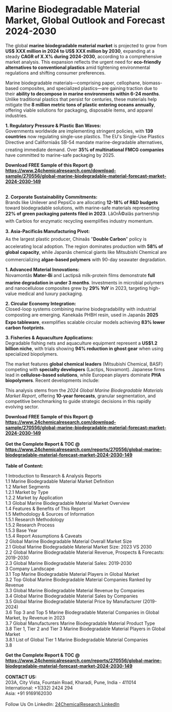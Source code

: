 <h1>Marine Biodegradable Material Market, Global Outlook and Forecast 2024-2030</h1><p>The global <strong>marine biodegradable material market</strong> is projected to grow from <strong>US$ XXX million in 2024 to US$ XXX million by 2030</strong>, expanding at a steady <strong>CAGR of X.X% during 2024-2030</strong>, according to a comprehensive market analysis. This expansion reflects the urgent need for <strong>eco-friendly alternatives to conventional plastics</strong> amid tightening environmental regulations and shifting consumer preferences.</p><p>Marine biodegradable materials—comprising paper, cellophane, biomass-based composites, and specialized plastics—are gaining traction due to their <strong>ability to decompose in marine environments within 6-24 months</strong>. Unlike traditional plastics that persist for centuries, these materials help mitigate the <strong>8 million metric tons of plastic entering oceans annually</strong>, offering viable solutions for packaging, disposable items, and apparel industries.</p><p><strong>1. Regulatory Pressure &amp; Plastic Ban Waves:</strong><br>
Governments worldwide are implementing stringent policies, with <strong>139 countries</strong> now regulating single-use plastics. The EU's Single-Use Plastics Directive and Californiaâs SB-54 mandate marine-degradable alternatives, creating immediate demand. Over <strong>35% of multinational FMCG companies</strong> have committed to marine-safe packaging by 2025.</p><div><b>Download FREE Sample of this Report @ 
            <a href="https://www.24chemicalresearch.com/download-sample/270556/global-marine-biodegradable-material-forecast-market-2024-2030-149">
            https://www.24chemicalresearch.com/download-sample/270556/global-marine-biodegradable-material-forecast-market-2024-2030-149</a></b></div><br><p><strong>2. Corporate Sustainability Commitments:</strong><br>
Brands like Unilever and PepsiCo are allocating <strong>12-18% of R&amp;D budgets</strong> toward biodegradable solutions, with marine-safe materials representing <strong>22% of green packaging patents filed in 2023</strong>. LâOrÃ©alâs partnership with Carbios for enzymatic recycling exemplifies industry momentum.</p><p><strong>3. Asia-Pacificâs Manufacturing Pivot:</strong><br>
As the largest plastic producer, Chinaâs "<strong>Double Carbon</strong>" policy is accelerating local adoption. The region dominates production with <strong>58% of global capacity</strong>, while Japanâs chemical giants like Mitsubishi Chemical are commercializing <strong>algae-based polymers</strong> with 90-day seawater degradation.</p><p><strong>1. Advanced Material Innovations:</strong><br>
Novamontâs <strong>Mater-Bi</strong> and Lactipsâ milk-protein films demonstrate <strong>full marine degradation in under 3 months</strong>. Investments in microbial polymers and nanocellulose composites grew by <strong>29% YoY</strong> in 2023, targeting high-value medical and luxury packaging.</p><p><strong>2. Circular Economy Integration:</strong><br>
Closed-loop systems combining marine biodegradability with industrial composting are emerging. Kanekaâs PHBH resin, used in Japanâs <strong>2025 Expo tableware</strong>, exemplifies scalable circular models achieving <strong>83% lower carbon footprints</strong>.</p><p><strong>3. Fisheries &amp; Aquaculture Applications:</strong><br>
Degradable fishing nets and aquaculture equipment represent a <strong>US$1.2 billion niche</strong>, with trials showing <strong>94% reduction in ghost gear</strong> when using specialized biopolymers.</p><p>The market features <strong>global chemical leaders</strong> (Mitsubishi Chemical, BASF) competing with <strong>specialty developers</strong> (Lactips, Novamont). Japanese firms lead in <strong>cellulose-based solutions</strong>, while European players dominate <strong>PHA biopolymers</strong>. Recent developments include:</p><p>This analysis stems from the <em>2024 Global Marine Biodegradable Materials Market Report</em>, offering <strong>10-year forecasts</strong>, granular segmentation, and competitive benchmarking to guide strategic decisions in this rapidly evolving sector.</p><div><b>Download FREE Sample of this Report @ 
            <a href="https://www.24chemicalresearch.com/download-sample/270556/global-marine-biodegradable-material-forecast-market-2024-2030-149">
            https://www.24chemicalresearch.com/download-sample/270556/global-marine-biodegradable-material-forecast-market-2024-2030-149</a></b></div><br><div><b>Get the Complete Report & TOC @ 
            <a href="https://www.24chemicalresearch.com/reports/270556/global-marine-biodegradable-material-forecast-market-2024-2030-149">
            https://www.24chemicalresearch.com/reports/270556/global-marine-biodegradable-material-forecast-market-2024-2030-149</a></b></div><br>
            <b>Table of Content:</b><p>1 Introduction to Research & Analysis Reports<br />
    1.1 Marine Biodegradable Material Market Definition<br />
    1.2 Market Segments<br />
        1.2.1 Market by Type<br />
        1.2.2 Market by Application<br />
    1.3 Global Marine Biodegradable Material Market Overview<br />
    1.4 Features & Benefits of This Report<br />
    1.5 Methodology & Sources of Information<br />
        1.5.1 Research Methodology<br />
        1.5.2 Research Process<br />
        1.5.3 Base Year<br />
        1.5.4 Report Assumptions & Caveats<br />
2 Global Marine Biodegradable Material Overall Market Size<br />
    2.1 Global Marine Biodegradable Material Market Size: 2023 VS 2030<br />
    2.2 Global Marine Biodegradable Material Revenue, Prospects & Forecasts: 2019-2030<br />
    2.3 Global Marine Biodegradable Material Sales: 2019-2030<br />
3 Company Landscape<br />
    3.1 Top Marine Biodegradable Material Players in Global Market<br />
    3.2 Top Global Marine Biodegradable Material Companies Ranked by Revenue<br />
    3.3 Global Marine Biodegradable Material Revenue by Companies<br />
    3.4 Global Marine Biodegradable Material Sales by Companies<br />
    3.5 Global Marine Biodegradable Material Price by Manufacturer (2019-2024)<br />
    3.6 Top 3 and Top 5 Marine Biodegradable Material Companies in Global Market, by Revenue in 2023<br />
    3.7 Global Manufacturers Marine Biodegradable Material Product Type<br />
    3.8 Tier 1, Tier 2 and Tier 3 Marine Biodegradable Material Players in Global Market<br />
        3.8.1 List of Global Tier 1 Marine Biodegradable Material Companies<br />
        3.8</p><div><b>Get the Complete Report & TOC @ 
            <a href="https://www.24chemicalresearch.com/reports/270556/global-marine-biodegradable-material-forecast-market-2024-2030-149">
            https://www.24chemicalresearch.com/reports/270556/global-marine-biodegradable-material-forecast-market-2024-2030-149</a></b></div><br><b>CONTACT US:</b><br>
            203A, City Vista, Fountain Road, Kharadi, Pune, India - 411014<br>
            International: +1(332) 2424 294<br>
            Asia: +91 9169162030 <br><br>
            Follow Us On LinkedIn: <a href="https://www.linkedin.com/company/24chemicalresearch/">24ChemicalResearch LinkedIn</a>